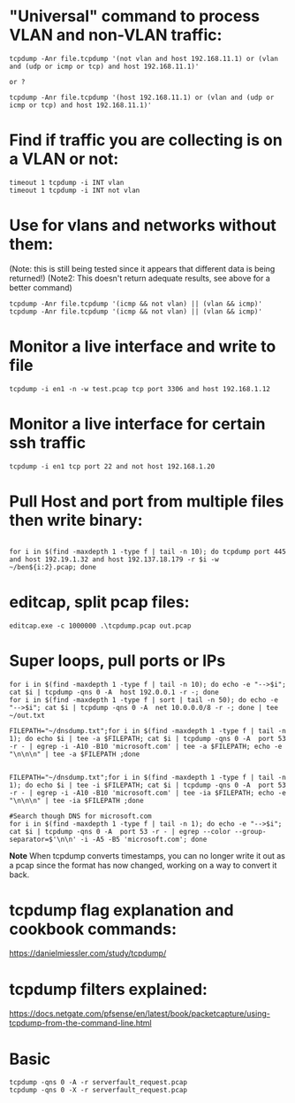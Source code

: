 # "Universal" command to process VLAN and non-VLAN traffic:

```
tcpdump -Anr file.tcpdump '(not vlan and host 192.168.11.1) or (vlan and (udp or icmp or tcp) and host 192.168.11.1)'

or ?

tcpdump -Anr file.tcpdump '(host 192.168.11.1) or (vlan and (udp or icmp or tcp) and host 192.168.11.1)'
```

# Find if traffic you are collecting is on a VLAN or not:

```
timeout 1 tcpdump -i INT vlan
timeout 1 tcpdump -i INT not vlan 
```

# Use for vlans and networks without them:
(Note: this is still being tested since it appears that different data is being returned!)
(Note2: This doesn't return adequate results, see above for a better command)  

```
tcpdump -Anr file.tcpdump '(icmp && not vlan) || (vlan && icmp)'
tcpdump -Anr file.tcpdump '(icmp && not vlan) || (vlan && icmp)'
```

# Monitor a live interface and write to file
```
tcpdump -i en1 -n -w test.pcap tcp port 3306 and host 192.168.1.12
```

# Monitor a live interface for certain ssh traffic

```
tcpdump -i en1 tcp port 22 and not host 192.168.1.20
```

# Pull Host and port from multiple files then write binary:
```

for i in $(find -maxdepth 1 -type f | tail -n 10); do tcpdump port 445 and host 192.19.1.32 and host 192.137.18.179 -r $i -w ~/ben${i:2}.pcap; done
```

# editcap, split pcap files:

```
editcap.exe -c 1000000 .\tcpdump.pcap out.pcap
```

# Super loops, pull ports or IPs

```
for i in $(find -maxdepth 1 -type f | tail -n 10); do echo -e "-->$i"; cat $i | tcpdump -qns 0 -A  host 192.0.0.1 -r -; done
for i in $(find -maxdepth 1 -type f | sort | tail -n 50); do echo -e "-->$i"; cat $i | tcpdump -qns 0 -A  net 10.0.0.0/8 -r -; done | tee ~/out.txt
```

```
FILEPATH="~/dnsdump.txt";for i in $(find -maxdepth 1 -type f | tail -n 1); do echo $i | tee -a $FILEPATH; cat $i | tcpdump -qns 0 -A  port 53 -r - | egrep -i -A10 -B10 'microsoft.com' | tee -a $FILEPATH; echo -e "\n\n\n" | tee -a $FILEPATH ;done


FILEPATH="~/dnsdump.txt";for i in $(find -maxdepth 1 -type f | tail -n 1); do echo $i | tee -i $FILEPATH; cat $i | tcpdump -qns 0 -A  port 53 -r - | egrep -i -A10 -B10 'microsoft.com' | tee -ia $FILEPATH; echo -e "\n\n\n" | tee -ia $FILEPATH ;done
```

```
#Search though DNS for microsoft.com
for i in $(find -maxdepth 1 -type f | tail -n 1); do echo -e "-->$i"; cat $i | tcpdump -qns 0 -A  port 53 -r - | egrep --color --group-separator=$'\n\n' -i -A5 -B5 'microsoft.com'; done
```

**Note**
When tcpdump converts timestamps, you can no longer write it out as a pcap since the format has now changed, working on a way to convert it back.

# tcpdump flag explanation and cookbook commands:
https://danielmiessler.com/study/tcpdump/

# tcpdump filters explained:
https://docs.netgate.com/pfsense/en/latest/book/packetcapture/using-tcpdump-from-the-command-line.html

# Basic
```
tcpdump -qns 0 -A -r serverfault_request.pcap
tcpdump -qns 0 -X -r serverfault_request.pcap
```
